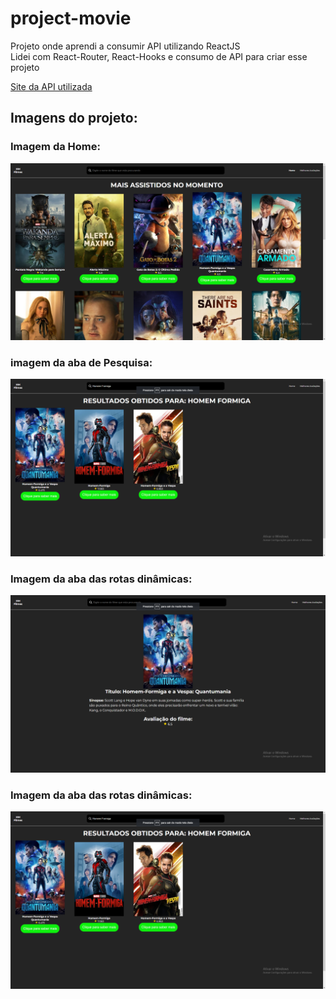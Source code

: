 # project-movie
Projeto onde aprendi a consumir API utilizando ReactJS <br/>
Lidei com React-Router, React-Hooks e consumo de API para criar esse projeto

[Site da API utilizada](https://developers.themoviedb.org/3/getting-started/introduction)

## Imagens do projeto:

### Imagem da Home:
![Imagem da parte da home do site](image/home.png)

### imagem da aba de Pesquisa:
![Imagem da parte da home do site](image/search.png)

### Imagem da aba das rotas dinâmicas:
![Imagem da parte da home do site](image/rota_dinamica.png)


### Imagem da aba das rotas dinâmicas:
![Imagem da parte da home do site](image/search.png)
